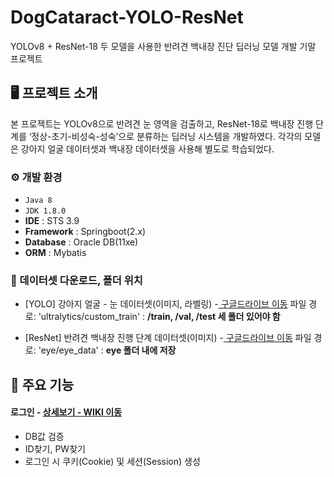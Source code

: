 # DogCataract-YOLO-ResNet
YOLOv8 + ResNet-18 두 모델을 사용한 반려견 백내장 진단 딥러닝 모델 개발 기말 프로젝트


## 🖥️ 프로젝트 소개
본 프로젝트는 YOLOv8으로 반려견 눈 영역을 검출하고, ResNet-18로 백내장 진행 단계를 ‘정상-초기-비성숙-성숙’으로 분류하는 딥러닝 시스템을 개발하였다. 각각의 모델은 강아지 얼굴 데이터셋과 백내장 데이터셋을 사용해 별도로 학습되었다.
<br>

### ⚙️ 개발 환경
- `Java 8`
- `JDK 1.8.0`
- **IDE** : STS 3.9
- **Framework** : Springboot(2.x)
- **Database** : Oracle DB(11xe)
- **ORM** : Mybatis

### 📌 데이터셋 다운로드, 폴더 위치
- [YOLO] 강아지 얼굴 - 눈 데이터셋(이미지, 라벨링) -<a href="https://drive.google.com/file/d/1Kpyr5NNtKyTtM7oFbv-JW4uux3fkFRy4/view?usp=sharing" > 구글드라이브 이동</a>
파일 경로: 'ultralytics/custom_train' : **/train, /val, /test 세 폴더 있어야 함**

- [ResNet] 반려견 백내장 진행 단계 데이터셋(이미지) -<a href="https://drive.google.com/file/d/16yyHc9qtFL8t1XJTO6o2_pUhwn8J6wNV/view?usp=sharing" > 구글드라이브 이동</a>
파일 경로: 'eye/eye_data' : **eye 폴더 내에 저장**

## 📌 주요 기능
#### 로그인 - <a href="https://github.com/chaehyuenwoo/SpringBoot-Project-MEGABOX/wiki/%EC%A3%BC%EC%9A%94-%EA%B8%B0%EB%8A%A5-%EC%86%8C%EA%B0%9C(Login)" >상세보기 - WIKI 이동</a>
- DB값 검증
- ID찾기, PW찾기
- 로그인 시 쿠키(Cookie) 및 세션(Session) 생성
